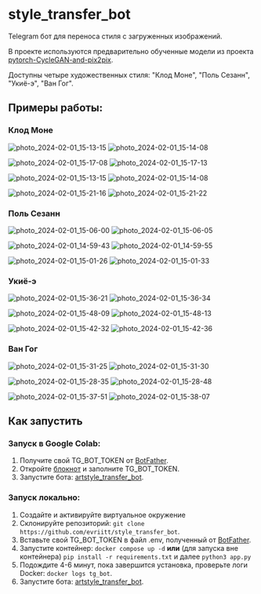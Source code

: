 # style_transfer_bot


Telegram бот для переноса стиля с загруженных изображений.

В проекте используются предварительно обученные модели из проекта [pytorch-CycleGAN-and-pix2pix](https://github.com/junyanz/pytorch-CycleGAN-and-pix2pix/).

Доступны четыре художественных стиля: "Клод Моне", "Поль Сезанн", "Укиё-э", "Ван Гог".
## Примеры работы:

### Клод Моне

![photo_2024-02-01_15-13-15](https://github.com/evriitt/style_transfer_bot/assets/130037283/499c83ca-6d19-4ebc-8fec-a5479232de1a)  ![photo_2024-02-01_15-14-08](https://github.com/evriitt/style_transfer_bot/assets/130037283/6fe65304-f193-485c-9a3a-9ffe8b21a417)


![photo_2024-02-01_15-17-08](https://github.com/evriitt/style_transfer_bot/assets/130037283/31ceb130-604b-46d1-8891-9119d9cdae25)  ![photo_2024-02-01_15-17-13](https://github.com/evriitt/style_transfer_bot/assets/130037283/c229c645-7d6e-49ad-a21b-22ad3577c9f0)

![photo_2024-02-01_15-13-15](https://github.com/evriitt/style_transfer_bot/assets/130037283/679ea465-ac7e-4368-9bbd-ca6cd6c0ebd5)  ![photo_2024-02-01_15-14-08](https://github.com/evriitt/style_transfer_bot/assets/130037283/6b17963a-ceb9-49d2-92c6-1635adccaa90)

![photo_2024-02-01_15-21-16](https://github.com/evriitt/style_transfer_bot/assets/130037283/d492efe6-d5ca-4bfb-b726-4e1ca119116a)  ![photo_2024-02-01_15-21-22](https://github.com/evriitt/style_transfer_bot/assets/130037283/b526e5a5-6c60-4a07-87ac-8e88cd4aebb3)

### Поль Сезанн
![photo_2024-02-01_15-06-00](https://github.com/evriitt/style_transfer_bot/assets/130037283/62016b3c-9f16-41bb-9b06-0813717b02a4)  ![photo_2024-02-01_15-06-05](https://github.com/evriitt/style_transfer_bot/assets/130037283/369d96c6-adfe-4160-b333-58e7d394de6b)

![photo_2024-02-01_14-59-43](https://github.com/evriitt/style_transfer_bot/assets/130037283/cbaf5439-377e-496a-99ec-4a31d1406f8a)  ![photo_2024-02-01_14-59-55](https://github.com/evriitt/style_transfer_bot/assets/130037283/9ae46fab-49bd-4d4e-8242-0cfd92b01b90)

![photo_2024-02-01_15-01-26](https://github.com/evriitt/style_transfer_bot/assets/130037283/91847009-3c90-456d-b609-edf235cad73b)  ![photo_2024-02-01_15-01-33](https://github.com/evriitt/style_transfer_bot/assets/130037283/e92dc0b3-009b-431b-9d6e-bb7b1f09c420)


### Укиё-э
![photo_2024-02-01_15-36-21](https://github.com/evriitt/style_transfer_bot/assets/130037283/a3851a2a-d4b4-4cdf-b898-b6e8ba11d3b7)  ![photo_2024-02-01_15-36-34](https://github.com/evriitt/style_transfer_bot/assets/130037283/cabc19f1-8299-4c72-87bd-0dab5af10189)

![photo_2024-02-01_15-48-09](https://github.com/evriitt/style_transfer_bot/assets/130037283/eae79bd8-a474-4e7b-807a-b14fd2b89254)  ![photo_2024-02-01_15-48-13](https://github.com/evriitt/style_transfer_bot/assets/130037283/eb2793f3-ad36-4d44-8fc4-2537a0cb4e30)

![photo_2024-02-01_15-42-32](https://github.com/evriitt/style_transfer_bot/assets/130037283/0fa9f8a3-439b-40e2-8746-da7b8141e70f)  ![photo_2024-02-01_15-42-36](https://github.com/evriitt/style_transfer_bot/assets/130037283/5dd44d53-e926-4231-9c72-321a956a79a3)




### Ван Гог
![photo_2024-02-01_15-31-25](https://github.com/evriitt/style_transfer_bot/assets/130037283/497f305c-19f3-4b8c-8ab8-65b3b0bbf0f0)  ![photo_2024-02-01_15-31-30](https://github.com/evriitt/style_transfer_bot/assets/130037283/d0d96c90-ff53-4033-bb95-56db9514f339)

![photo_2024-02-01_15-28-35](https://github.com/evriitt/style_transfer_bot/assets/130037283/9eeb8d35-c0b4-4745-9f4a-e276341af1cb)  ![photo_2024-02-01_15-28-48](https://github.com/evriitt/style_transfer_bot/assets/130037283/532a8ad0-8a35-4074-9e83-d8cca61031c5)

![photo_2024-02-01_15-37-51](https://github.com/evriitt/style_transfer_bot/assets/130037283/b16731d2-54f5-4a16-ba53-82e11b734574)  ![photo_2024-02-01_15-38-07](https://github.com/evriitt/style_transfer_bot/assets/130037283/1b95dcf4-726f-4183-8a96-4ab1ca6c0800)




## Как запустить

### Запуск в Google Colab:
1. Получите свой TG_BOT_TOKEN от [BotFather](https://t.me/BotFather).
2. Откройте [блокнот](https://colab.research.google.com/drive/1vpkU9ZFblbPtjB660AQ1DNuoZkIldwu0?usp=sharing) и заполните TG_BOT_TOKEN.
3. Запустите бота: [artstyle_transfer_bot](https://t.me/artstyle_transfer_bot).

### Запуск локально:
1. Создайте и активируйте виртуальное окружение
2. Склонируйте репозиторий: `git clone https://github.com/evriitt/style_transfer_bot`.
3. Вставьте свой TG_BOT_TOKEN в файл .env, полученный от [BotFather](https://t.me/BotFather).
3. Запустите контейнер: `docker compose up -d` **или** (для запуска вне контейнера) `pip install -r requirements.txt` и далее `python3 app.py`
5. Подождите 4-6 минут, пока завершится установка, проверьте логи Docker: `docker logs tg_bot`.
6. Запустите бота: [artstyle_transfer_bot](https://t.me/artstyle_transfer_bot).
